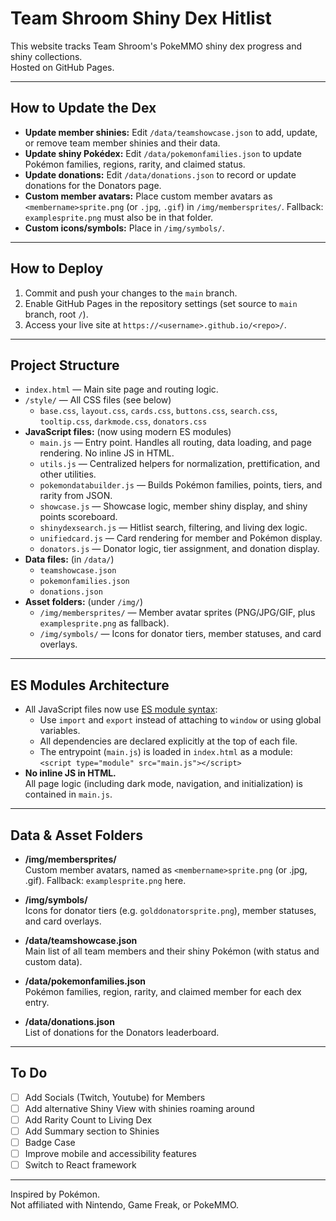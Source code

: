 # Team Shroom Shiny Dex Hitlist

This website tracks Team Shroom's PokeMMO shiny dex progress and shiny collections.  
Hosted on GitHub Pages.

---

## How to Update the Dex

- **Update member shinies:** Edit `/data/teamshowcase.json` to add, update, or remove team member shinies and their data.
- **Update shiny Pokédex:** Edit `/data/pokemonfamilies.json` to update Pokémon families, regions, rarity, and claimed status.
- **Update donations:** Edit `/data/donations.json` to record or update donations for the Donators page.
- **Custom member avatars:** Place custom member avatars as `<membername>sprite.png` (or `.jpg`, `.gif`) in `/img/membersprites/`. Fallback: `examplesprite.png` must also be in that folder.
- **Custom icons/symbols:** Place in `/img/symbols/`.

---

## How to Deploy

1. Commit and push your changes to the `main` branch.
2. Enable GitHub Pages in the repository settings (set source to `main` branch, root `/`).
3. Access your live site at `https://<username>.github.io/<repo>/`.

---

## Project Structure

- `index.html` — Main site page and routing logic.
- `/style/` — All CSS files (see below)
    - `base.css`, `layout.css`, `cards.css`, `buttons.css`, `search.css`, `tooltip.css`, `darkmode.css`, `donators.css`
- **JavaScript files:** (now using modern ES modules)
    - `main.js` — Entry point. Handles all routing, data loading, and page rendering. No inline JS in HTML.
    - `utils.js` — Centralized helpers for normalization, prettification, and other utilities.
    - `pokemondatabuilder.js` — Builds Pokémon families, points, tiers, and rarity from JSON.
    - `showcase.js` — Showcase logic, member shiny display, and shiny points scoreboard.
    - `shinydexsearch.js` — Hitlist search, filtering, and living dex logic.
    - `unifiedcard.js` — Card rendering for member and Pokémon display.
    - `donators.js` — Donator logic, tier assignment, and donation display.
- **Data files:** (in `/data/`)
    - `teamshowcase.json`
    - `pokemonfamilies.json`
    - `donations.json`
- **Asset folders:** (under `/img/`)
    - `/img/membersprites/` — Member avatar sprites (PNG/JPG/GIF, plus `examplesprite.png` as fallback).
    - `/img/symbols/` — Icons for donator tiers, member statuses, and card overlays.

---

## ES Modules Architecture

- All JavaScript files now use [ES module syntax](https://developer.mozilla.org/en-US/docs/Web/JavaScript/Guide/Modules):
  - Use `import` and `export` instead of attaching to `window` or using global variables.
  - All dependencies are declared explicitly at the top of each file.
  - The entrypoint (`main.js`) is loaded in `index.html` as a module:  
    `<script type="module" src="main.js"></script>`
- **No inline JS in HTML.**  
  All page logic (including dark mode, navigation, and initialization) is contained in `main.js`.

---

## Data & Asset Folders

- **/img/membersprites/**  
  Custom member avatars, named as `<membername>sprite.png` (or .jpg, .gif). Fallback: `examplesprite.png` here.

- **/img/symbols/**  
  Icons for donator tiers (e.g. `golddonatorsprite.png`), member statuses, and card overlays.

- **/data/teamshowcase.json**  
  Main list of all team members and their shiny Pokémon (with status and custom data).

- **/data/pokemonfamilies.json**  
  Pokémon families, region, rarity, and claimed member for each dex entry.

- **/data/donations.json**  
  List of donations for the Donators leaderboard.

---

## To Do

- [ ] Add Socials (Twitch, Youtube) for Members
- [ ] Add alternative Shiny View with shinies roaming around
- [ ] Add Rarity Count to Living Dex
- [ ] Add Summary section to Shinies
- [ ] Badge Case
- [ ] Improve mobile and accessibility features
- [ ] Switch to React framework

---

Inspired by Pokémon.  
Not affiliated with Nintendo, Game Freak, or PokeMMO.
